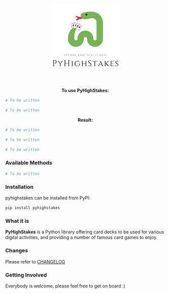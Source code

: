 <p align="center"><img width=45% alt="" src="https://github.com/nat236919/pyhighstakes/blob/master/docs/img/pyhighstakes_logo.png?raw=true"></p>

<p align="center">
<a href="https://github.com/nat236919/pyhighstakes/issues"><img alt="" src="https://img.shields.io/github/issues/nat236919/pyhighstakes"></a>
<img alt="" src="https://img.shields.io/github/forks/nat236919/pyhighstakes">
<img alt="" src="https://img.shields.io/github/stars/nat236919/pyhighstakes">
<a href="https://github.com/nat236919/pyhighstakes/blob/master/LICENSE"><img alt="" src="https://img.shields.io/github/license/nat236919/pyhighstakes"></a>
<a href="#"><img alt="" src="https://img.shields.io/twitter/url?url=https%3A%2F%2Fgithub.com%2Fnat236919%2Fpyhighstakes"></a>
</p>

<p align="center"><b>To use PyHighStakes:</b></p>

```python
# To be written
```

```python
# To be written
```

<p align="center"><b>Result:</b></p>

```python
# To be written
```

```python
# To be written
```

```python
# To be written
```


### Available Methods
```python
# To be written
```


### Installation

pyhighstakes can be installed from PyPI:

```bash
pip install pyhighstakes
```


###  What it is
**PyHighStakes** is a Python library offering card decks to be used for various digital activities, and providing a number of famous card games to enjoy.


###  Changes
Please refer to <a href="https://github.com/nat236919/pyhighstakes/blob/master/docs/CHANGELOG.md">CHANGELOG</a>


###  Getting Involved
Everybody is welcome, please feel free to get on board :)
